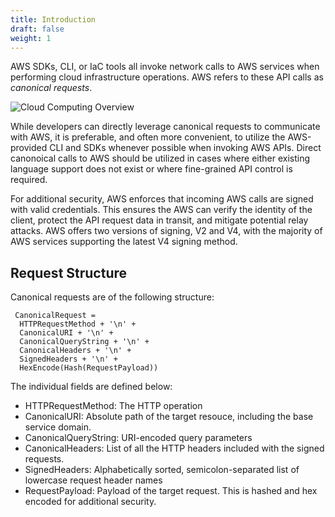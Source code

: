 ```yaml
---
title: Introduction
draft: false
weight: 1
---
```


AWS SDKs, CLI, or IaC tools all invoke network calls to AWS services when performing cloud infrastructure operations. AWS refers to these API calls as _canonical requests_.

![Cloud Computing Overview](/images/can_req/can_req.png)

While developers can directly leverage canonical requests to communicate with AWS, it is preferable, and often more convenient, to utilize the AWS-provided CLI and SDKs whenever possible when invoking AWS APIs. Direct canonoical calls to AWS should be utilized in cases where either existing language support does not exist or where fine-grained API control is required.  

For additional security, AWS enforces that incoming AWS calls are signed with valid credentials. This ensures the AWS can verify the identity of the client, protect the API request data in transit, and mitigate potential relay attacks. AWS offers two versions of signing, V2 and V4, with the majority of AWS services supporting the latest V4 signing method.

## Request Structure

Canonical requests are of the following structure:

```
 CanonicalRequest =
  HTTPRequestMethod + '\n' +
  CanonicalURI + '\n' +
  CanonicalQueryString + '\n' +
  CanonicalHeaders + '\n' +
  SignedHeaders + '\n' +
  HexEncode(Hash(RequestPayload))
```

The individual fields are defined below:
- HTTPRequestMethod: The HTTP operation
- CanonicalURI: Absolute path of the target resouce, including the base service domain.
- CanonicalQueryString: URI-encoded query parameters
- CanonicalHeaders: List of all the HTTP headers included with the signed requests.
- SignedHeaders: Alphabetically sorted, semicolon-separated list of lowercase request header names
- RequestPayload: Payload of the target request. This is hashed and hex encoded for additional security.


